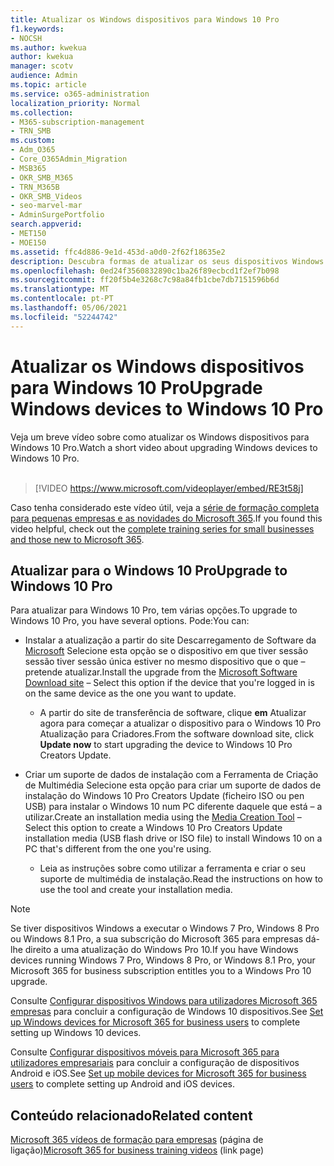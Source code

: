 ```yaml
---
title: Atualizar os Windows dispositivos para Windows 10 Pro
f1.keywords:
- NOCSH
ms.author: kwekua
author: kwekua
manager: scotv
audience: Admin
ms.topic: article
ms.service: o365-administration
localization_priority: Normal
ms.collection:
- M365-subscription-management
- TRN_SMB
ms.custom:
- Adm_O365
- Core_O365Admin_Migration
- MSB365
- OKR_SMB_M365
- TRN_M365B
- OKR_SMB_Videos
- seo-marvel-mar
- AdminSurgePortfolio
search.appverid:
- MET150
- MOE150
ms.assetid: ffc4d886-9e1d-453d-a0d0-2f62f18635e2
description: Descubra formas de atualizar os seus dispositivos Windows para Windows 10 Pro utilizar funcionalidades de segurança e de rede empresarial mais avançadas.
ms.openlocfilehash: 0ed24f3560832890c1ba26f89ecbcd1f2ef7b098
ms.sourcegitcommit: ff20f5b4e3268c7c98a84fb1cbe7db7151596b6d
ms.translationtype: MT
ms.contentlocale: pt-PT
ms.lasthandoff: 05/06/2021
ms.locfileid: "52244742"
---
```

# <a name="upgrade-windows-devices-to-windows-10-pro"></a><span data-ttu-id="e63bd-103">Atualizar os Windows dispositivos para Windows 10 Pro</span><span class="sxs-lookup"><span data-stu-id="e63bd-103">Upgrade Windows devices to Windows 10 Pro</span></span>

<span data-ttu-id="e63bd-104">Veja um breve vídeo sobre como atualizar os Windows dispositivos para Windows 10 Pro.</span><span class="sxs-lookup"><span data-stu-id="e63bd-104">Watch a short video about upgrading Windows devices to Windows 10 Pro.</span></span><br><br>

> [!VIDEO https://www.microsoft.com/videoplayer/embed/RE3t58j] 

<span data-ttu-id="e63bd-105">Caso tenha considerado este vídeo útil, veja a [série de formação completa para pequenas empresas e as novidades do Microsoft 365](../business-video/index.yml).</span><span class="sxs-lookup"><span data-stu-id="e63bd-105">If you found this video helpful, check out the [complete training series for small businesses and those new to Microsoft 365](../business-video/index.yml).</span></span>

## <a name="upgrade-to-windows-10-pro"></a><span data-ttu-id="e63bd-106">Atualizar para o Windows 10 Pro</span><span class="sxs-lookup"><span data-stu-id="e63bd-106">Upgrade to Windows 10 Pro</span></span>
  
<span data-ttu-id="e63bd-107">Para atualizar para Windows 10 Pro, tem várias opções.</span><span class="sxs-lookup"><span data-stu-id="e63bd-107">To upgrade to Windows 10 Pro, you have several options.</span></span> <span data-ttu-id="e63bd-108">Pode:</span><span class="sxs-lookup"><span data-stu-id="e63bd-108">You can:</span></span>
    
- <span data-ttu-id="e63bd-109">Instalar a atualização a partir do site Descarregamento de Software da [Microsoft](https://go.microsoft.com/fwlink/?LinkID=836951 ) Selecione esta opção se o dispositivo em que tiver sessão sessão tiver sessão única estiver no mesmo dispositivo que o que &ndash; pretende atualizar.</span><span class="sxs-lookup"><span data-stu-id="e63bd-109">Install the upgrade from the [Microsoft Software Download site](https://go.microsoft.com/fwlink/?LinkID=836951 ) &ndash; Select this option if the device that you're logged in is on the same device as the one you want to update.</span></span> 

    - <span data-ttu-id="e63bd-110">A partir do site de transferência de software, clique **em** Atualizar agora para começar a atualizar o dispositivo para o Windows 10 Pro Atualização para Criadores.</span><span class="sxs-lookup"><span data-stu-id="e63bd-110">From the software download site, click **Update now** to start upgrading the device to Windows 10 Pro Creators Update.</span></span> 
    
- <span data-ttu-id="e63bd-111">Criar um suporte [](https://go.microsoft.com/fwlink/?LinkID=836960) de dados de instalação com a Ferramenta de Criação de Multimédia Selecione esta opção para criar um suporte de dados de instalação do Windows 10 Pro Creators Update (ficheiro ISO ou pen USB) para instalar o Windows 10 num PC diferente daquele que está &ndash; a utilizar.</span><span class="sxs-lookup"><span data-stu-id="e63bd-111">Create an installation media using the [Media Creation Tool](https://go.microsoft.com/fwlink/?LinkID=836960) &ndash; Select this option to create a Windows 10 Pro Creators Update installation media (USB flash drive or ISO file) to install Windows 10 on a PC that's different from the one you're using.</span></span>

    - <span data-ttu-id="e63bd-112">Leia as instruções sobre como utilizar a ferramenta e criar o seu suporte de multimédia de instalação.</span><span class="sxs-lookup"><span data-stu-id="e63bd-112">Read the instructions on how to use the tool and create your installation media.</span></span> 

> [!NOTE]
> <span data-ttu-id="e63bd-113">Se tiver dispositivos Windows a executar o Windows 7 Pro, Windows 8 Pro ou Windows 8.1 Pro, a sua subscrição do Microsoft 365 para empresas dá-lhe direito a uma atualização do Windows Pro 10.</span><span class="sxs-lookup"><span data-stu-id="e63bd-113">If you have Windows devices running Windows 7 Pro, Windows 8 Pro, or Windows 8.1 Pro, your Microsoft 365 for business subscription entitles you to a Windows Pro 10 upgrade.</span></span>
    
<span data-ttu-id="e63bd-114">Consulte [Configurar dispositivos Windows para utilizadores Microsoft 365 empresas](set-up-windows-devices.md) para concluir a configuração de Windows 10 dispositivos.</span><span class="sxs-lookup"><span data-stu-id="e63bd-114">See [Set up Windows devices for Microsoft 365 for business users](set-up-windows-devices.md) to complete setting up Windows 10 devices.</span></span> 
  
<span data-ttu-id="e63bd-115">Consulte [Configurar dispositivos móveis para Microsoft 365 para utilizadores empresariais](set-up-mobile-devices.md) para concluir a configuração de dispositivos Android e iOS.</span><span class="sxs-lookup"><span data-stu-id="e63bd-115">See [Set up mobile devices for Microsoft 365 for business users](set-up-mobile-devices.md) to complete setting up Android and iOS devices.</span></span> 
  
## <a name="related-content"></a><span data-ttu-id="e63bd-116">Conteúdo relacionado</span><span class="sxs-lookup"><span data-stu-id="e63bd-116">Related content</span></span>

<span data-ttu-id="e63bd-117">[Microsoft 365 vídeos de formação para empresas](../business-video/index.yml) (página de ligação)</span><span class="sxs-lookup"><span data-stu-id="e63bd-117">[Microsoft 365 for business training videos](../business-video/index.yml) (link page)</span></span>
